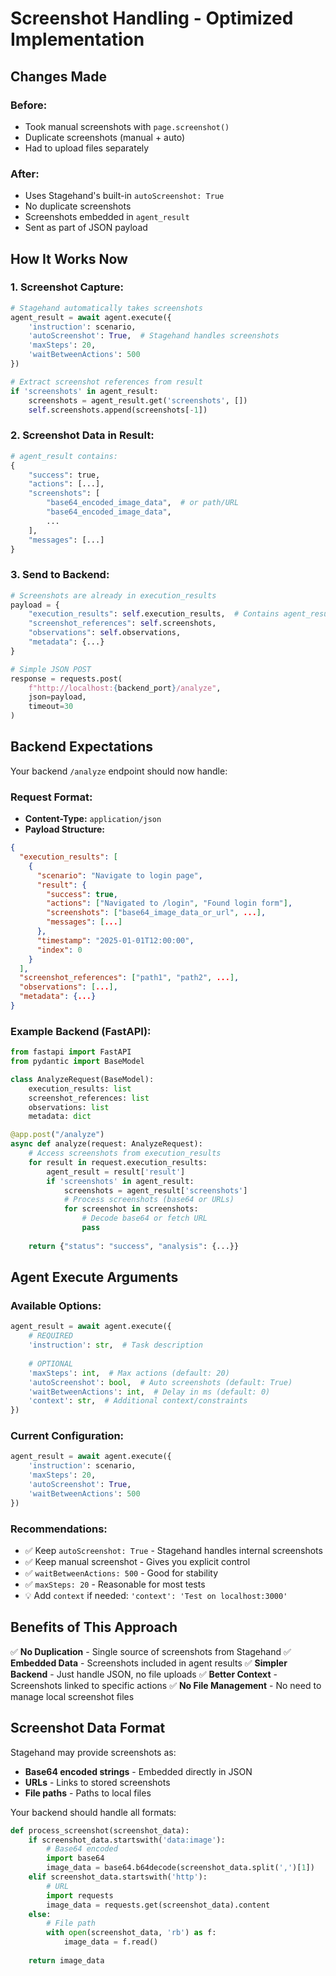 # Screenshot Handling - Optimized Implementation

## Changes Made

### **Before:**
- Took manual screenshots with `page.screenshot()`
- Duplicate screenshots (manual + auto)
- Had to upload files separately

### **After:**
- Uses Stagehand's built-in `autoScreenshot: True`
- No duplicate screenshots
- Screenshots embedded in `agent_result`
- Sent as part of JSON payload

## How It Works Now

### **1. Screenshot Capture:**
```python
# Stagehand automatically takes screenshots
agent_result = await agent.execute({
    'instruction': scenario,
    'autoScreenshot': True,  # Stagehand handles screenshots
    'maxSteps': 20,
    'waitBetweenActions': 500
})

# Extract screenshot references from result
if 'screenshots' in agent_result:
    screenshots = agent_result.get('screenshots', [])
    self.screenshots.append(screenshots[-1])
```

### **2. Screenshot Data in Result:**
```python
# agent_result contains:
{
    "success": true,
    "actions": [...],
    "screenshots": [
        "base64_encoded_image_data",  # or path/URL
        "base64_encoded_image_data",
        ...
    ],
    "messages": [...]
}
```

### **3. Send to Backend:**
```python
# Screenshots are already in execution_results
payload = {
    "execution_results": self.execution_results,  # Contains agent_result with screenshots
    "screenshot_references": self.screenshots,
    "observations": self.observations,
    "metadata": {...}
}

# Simple JSON POST
response = requests.post(
    f"http://localhost:{backend_port}/analyze",
    json=payload,
    timeout=30
)
```

## Backend Expectations

Your backend `/analyze` endpoint should now handle:

### **Request Format:**
- **Content-Type:** `application/json`
- **Payload Structure:**
```json
{
  "execution_results": [
    {
      "scenario": "Navigate to login page",
      "result": {
        "success": true,
        "actions": ["Navigated to /login", "Found login form"],
        "screenshots": ["base64_image_data_or_url", ...],
        "messages": [...]
      },
      "timestamp": "2025-01-01T12:00:00",
      "index": 0
    }
  ],
  "screenshot_references": ["path1", "path2", ...],
  "observations": [...],
  "metadata": {...}
}
```

### **Example Backend (FastAPI):**
```python
from fastapi import FastAPI
from pydantic import BaseModel

class AnalyzeRequest(BaseModel):
    execution_results: list
    screenshot_references: list
    observations: list
    metadata: dict

@app.post("/analyze")
async def analyze(request: AnalyzeRequest):
    # Access screenshots from execution_results
    for result in request.execution_results:
        agent_result = result['result']
        if 'screenshots' in agent_result:
            screenshots = agent_result['screenshots']
            # Process screenshots (base64 or URLs)
            for screenshot in screenshots:
                # Decode base64 or fetch URL
                pass
    
    return {"status": "success", "analysis": {...}}
```

## Agent Execute Arguments

### **Available Options:**
```python
agent_result = await agent.execute({
    # REQUIRED
    'instruction': str,  # Task description
    
    # OPTIONAL
    'maxSteps': int,  # Max actions (default: 20)
    'autoScreenshot': bool,  # Auto screenshots (default: True)
    'waitBetweenActions': int,  # Delay in ms (default: 0)
    'context': str,  # Additional context/constraints
})
```

### **Current Configuration:**
```python
agent_result = await agent.execute({
    'instruction': scenario,
    'maxSteps': 20,
    'autoScreenshot': True,
    'waitBetweenActions': 500
})
```

### **Recommendations:**
- ✅ Keep `autoScreenshot: True` - Stagehand handles internal screenshots
- ✅ Keep manual screenshot - Gives you explicit control
- ✅ `waitBetweenActions: 500` - Good for stability
- ✅ `maxSteps: 20` - Reasonable for most tests
- 💡 Add `context` if needed: `'context': 'Test on localhost:3000'`

## Benefits of This Approach

✅ **No Duplication** - Single source of screenshots from Stagehand
✅ **Embedded Data** - Screenshots included in agent results
✅ **Simpler Backend** - Just handle JSON, no file uploads
✅ **Better Context** - Screenshots linked to specific actions
✅ **No File Management** - No need to manage local screenshot files

## Screenshot Data Format

Stagehand may provide screenshots as:
- **Base64 encoded strings** - Embedded directly in JSON
- **URLs** - Links to stored screenshots
- **File paths** - Paths to local files

Your backend should handle all formats:

```python
def process_screenshot(screenshot_data):
    if screenshot_data.startswith('data:image'):
        # Base64 encoded
        import base64
        image_data = base64.b64decode(screenshot_data.split(',')[1])
    elif screenshot_data.startswith('http'):
        # URL
        import requests
        image_data = requests.get(screenshot_data).content
    else:
        # File path
        with open(screenshot_data, 'rb') as f:
            image_data = f.read()
    
    return image_data
```

